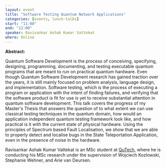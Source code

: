 ```yaml
---
layout: event
title: "Software Testing Quantum Network Applications"
categories: [events, lunch-talks]
start: "11:00"
end: "12:00"
speaker: Ravisankar Ashak Kumar Vattekat
where: Online
---
```


**Abstract:**

Quantum Software Development is the process of conceiving, specifying, designing, programming, documenting, and testing executable quantum programs that are meant to run on practical quantum hardware. Even though Quantum Software Development research has gained traction over the years, it is still mainly focused on problem analysis, language design, and implementation. Software testing, which is the process of executing a program or application with the intent of finding failures, and verifying that the software product is fit for use is yet to receive substantial attention in quantum software development. This talk covers the progress of my Master's Thesis that answers the question of to what extent we can use classical testing techniques in the quantum domain, how would an application independent quantum testing framework look like, and how practical is it with the current state of physical hardware. Using the principles of Spectrum based Fault Localisation, we show that we are able to properly detect and localise bugs in the State Teleportation Application, even in the presence of noise in the hardware.

Ravisankar Ashak Kumar Vattekat is an MSc student at [QuTech](https://qutech.nl), where he is conducting his MSc research under the supervision of Wojciech Kozlowski, Stephanie Wehner, and Arie van Deursen.



